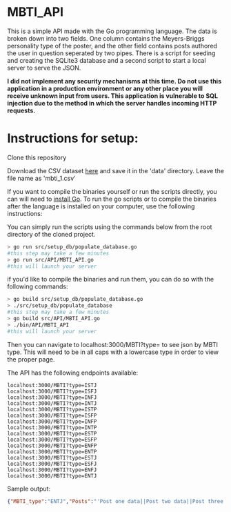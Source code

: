 # MBTI_API

This is a simple API made with the Go programming language. The data is broken down into two fields.  One column contains the Meyers-Briggs personality type of the poster, and the other field contains posts authored the user in question seperated by two pipes. There is a script for seeding and creating the SQLite3 database and a second script to start a local server to serve the JSON.

**I did not implement any security mechanisms at this time.  Do not use this application in a production environment or any other place you will receive unknown input from users.  This application is vulnerable to SQL injection due to the method in which the server handles incoming HTTP requests.**

# Instructions for setup:

Clone this repository

Download the CSV dataset [here](https://www.kaggle.com/datasnaek/mbti-type/data) and save it in the 'data' directory.  Leave the file name as 'mbti_1.csv'

If you want to compile the binaries yourself or run the scripts directly, you can will need to [install Go](https://golang.org/doc/install).  To run the go scripts or to compile the binaries after the language is installed on your computer, use the following instructions:

You can simply run the scripts using the commands below from the root directory of the cloned project.
```bash
> go run src/setup_db/populate_database.go
#this step may take a few minutes
> go run src/API/MBTI_API.go
#this will launch your server
```

if you'd like to compile the binaries and run them, you can do so with the following commands:

```bash
> go build src/setup_db/populate_database.go
> ./src/setup_db/populate_database
#this step may take a few minutes
> go build src/API/MBTI_API.go
> ./bin/API/MBTI_API
#this will launch your server
```

Then you can navigate to localhost:3000/MBTI?type=<MBTI Type> to see json by MBTI type.
This will need to be in all caps with a lowercase type in order to view the proper page.

The API has the following endpoints available:
```
localhost:3000/MBTI?type=ISTJ
localhost:3000/MBTI?type=ISFJ
localhost:3000/MBTI?type=INFJ
localhost:3000/MBTI?type=INTJ
localhost:3000/MBTI?type=ISTP
localhost:3000/MBTI?type=ISFP
localhost:3000/MBTI?type=INFP
localhost:3000/MBTI?type=INTP
localhost:3000/MBTI?type=ESTP
localhost:3000/MBTI?type=ESFP
localhost:3000/MBTI?type=ENFP
localhost:3000/MBTI?type=ENTP
localhost:3000/MBTI?type=ESTJ
localhost:3000/MBTI?type=ESFJ
localhost:3000/MBTI?type=ENFJ
localhost:3000/MBTI?type=ENTJ
```

Sample output:

```json
{"MBTI_type":"ENTJ","Posts":"'Post one data||Post two data||Post three data'"}
```
